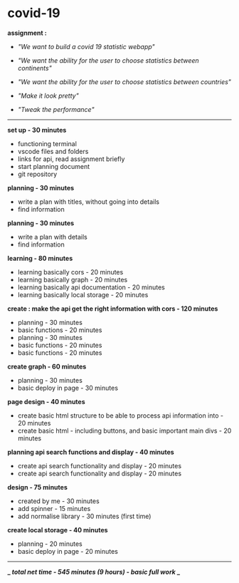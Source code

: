 # covid-19

**assignment :**

- _"We want to build a covid 19 statistic webapp"_

- _"We want the ability for the user to choose statistics between continents"_

- _"We want the ability for the user to choose statistics between countries"_

- _"Make it look pretty"_

- _"Tweak the performance"_

<!-- __""__ -->
-------------------------------------------------------------------------------

**set up - 30 minutes**
  - functioning terminal
  - vscode files and folders
  - links for api, read assignment briefly
  - start planning document
  - git repository


**planning - 30 minutes**
  - write a plan with titles, without going into details
  - find information


**planning - 30 minutes**
  - write a plan with details
  - find information


**learning - 80 minutes**
  - learning basically cors - 20 minutes
  - learning basically graph - 20 minutes
  - learning basically api documentation - 20 minutes
  - learning basically local storage - 20 minutes


**create : make the api get the right information with cors - 120 minutes**
  - planning - 30 minutes
  - basic functions - 20 minutes
  - planning - 30 minutes
  -  basic functions - 20 minutes
  -  basic functions - 20 minutes


**create graph - 60 minutes**
  - planning - 30 minutes
  - basic deploy in page - 30 minutes


**page design - 40 minutes**
  - create basic html structure to be able to process api information into - 20 minutes
  - create basic html - including buttons, and basic important main divs - 20 minutes


**planning api search functions and display - 40 minutes**
  - create api search functionality and display - 20 minutes
  -  create api search functionality and display - 20 minutes


**design - 75 minutes**
  - created by me - 30 minutes
  - add spinner - 15 minutes
  - add normalise library - 30 minutes (first time)


**create local storage - 40 minutes**
  - planning - 20 minutes
  - basic deploy in page - 20 minutes

-------------------------------------------------------------------------------
**_ _total net time - 545 minutes (9 hours) - basic full work_ _**